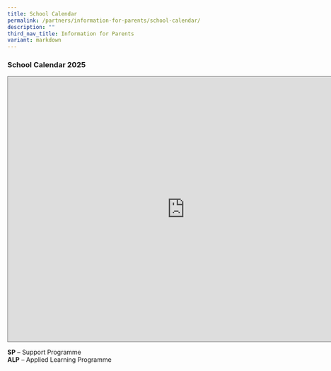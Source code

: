 ```yaml
---
title: School Calendar
permalink: /partners/information-for-parents/school-calendar/
description: ""
third_nav_title: Information for Parents
variant: markdown
---
```

### School Calendar 2025

<iframe scrolling="no" frameborder="0" height="600" width="800" style="border:solid 1px #777" src="https://calendar.google.com/calendar/embed?height=600&amp;wkst=1&amp;ctz=Asia%2FSingapore&amp;showPrint=0&amp;src=Y19jMGY1MWI1MzVmNjhhNWMyZjNmNTI2MWYxZWU3ZGNjMmUyOTRhNTk4OTZiZTA0NTllNmFiZWU3MjBiNDNmOGQxQGdyb3VwLmNhbGVuZGFyLmdvb2dsZS5jb20&amp;src=Y19mNGRhZDliYTEzZDNhMTJjMzkxMGQxZDA2OGViYTMzZDBmM2RhY2M3ZmJiOTdhMGZiMzk2MGVmNDNjZGNhY2JkQGdyb3VwLmNhbGVuZGFyLmdvb2dsZS5jb20&amp;src=Y18wMDY1NzdlOTFlZTE3Yzc5MTgyMjQ0ZmMxYTcxYzkxZDViZDgyYzc4Y2RlZGNlYjI5NDc0ZmZkNzVhMDA4ZTc1QGdyb3VwLmNhbGVuZGFyLmdvb2dsZS5jb20&amp;src=Y184NTFjNzUwZDc3MDg1MmU0NWRjODU1OGZiYjViZDA2NDA5YTA5MDU0N2MyOGIwMzhlYWFhMjk1NmU2OTliMDUxQGdyb3VwLmNhbGVuZGFyLmdvb2dsZS5jb20&amp;src=Y182Y2VlMWIxZjlhMmJhZGIyNGM2NDhkNjYyZGQxZDQyNTAzOTZkODQ3YWNlYmIzMzQwMjM1Zjk3ZTRjNGM4OGNiQGdyb3VwLmNhbGVuZGFyLmdvb2dsZS5jb20&amp;src=Y19jOTcxNTRiZWVmNDFmMTU0NDJlNjQ0MTk5NDc2YzFhMGIxYjJlMzA0ZTI0NGZiYjU2OGRhZjdmNDJiNjE1YTRmQGdyb3VwLmNhbGVuZGFyLmdvb2dsZS5jb20&amp;src=ZW4uc2luZ2Fwb3JlI2hvbGlkYXlAZ3JvdXAudi5jYWxlbmRhci5nb29nbGUuY29t&amp;color=%238E24AA&amp;color=%23009688&amp;color=%23E4C441&amp;color=%23E4C441&amp;color=%23F4511E&amp;color=%23AD1457&amp;color=%230B8043"></iframe>


**SP**&nbsp;– Support Programme <br>
**ALP**&nbsp;– Applied Learning Programme <br>